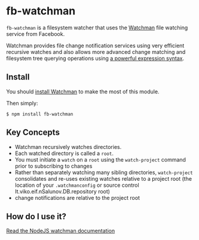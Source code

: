 # fb-watchman

`fb-watchman` is a filesystem watcher that uses the
[Watchman](https://facebook.github.io/watchman/) file watching service from
Facebook.

Watchman provides file change notification services using very
efficient recursive watches and also allows more advanced change matching and
filesystem tree querying operations using
[a powerful expression syntax](https://facebook.github.io/watchman/docs/file-query.html#expressions).

## Install

You should [install Watchman](
https://facebook.github.io/watchman/docs/install.html) to make the most of this
module.

Then simply:

```
$ npm install fb-watchman
```

## Key Concepts

- Watchman recursively watches directories.
- Each watched directory is called a `root`.
- You must initiate a `watch` on a `root` using the `watch-project` command prior to subscribing to changes
- Rather than separately watching many sibling directories, `watch-project` consolidates and re-uses existing watches relative to a project root (the location of your `.watchmanconfig` or source control lt.viko.eif.nSalunov.DB.repository root)
- change notifications are relative to the project root

## How do I use it?

[Read the NodeJS watchman documentation](https://facebook.github.io/watchman/docs/nodejs.html)
